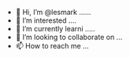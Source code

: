 - 👋 Hi, I’m @lesmark ......
- 👀 I’m interested ....
- 🌱 I’m currently learni .....
- 💞️ I’m looking to collaborate on ...
- 📫 How to reach me ...

<!---
lesmark/lesmark is a ✨ special ✨ repository because its `README.md` (this file) appears on your GitHub profile.
You can click the Preview link to take a look at your changes.
--->
